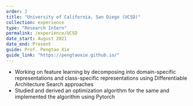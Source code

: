 ```yaml
---
order: 2
title: "University of California, San Diego (UCSD)"
collection: experience
type: "Research Intern"
permalink: /experience/UCSD
date_start: August 2021
date_end: Present
guide: Prof. Pengtao Xie
guide_link: "https://pengtaoxie.github.io/"
---
```


- Working on feature learning by decomposing into domain-specific representations and class-specific representations using Differentiable Architecture Search approaches
- Studied and derived an optimization algorithm for the same and implemented the algorithm using Pytorch
